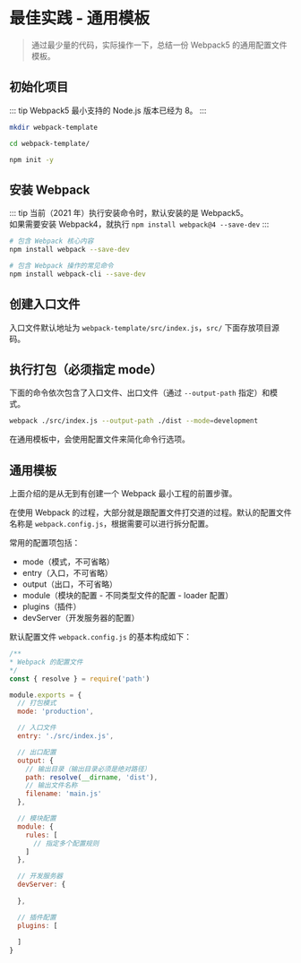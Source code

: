 # 最佳实践 - 通用模板

> 通过最少量的代码，实际操作一下，总结一份 Webpack5 的通用配置文件模板。

## 初始化项目

::: tip
Webpack5 最小支持的 Node.js 版本已经为 8。
:::

```bash
mkdir webpack-template

cd webpack-template/

npm init -y
```

## 安装 Webpack

::: tip
当前（2021 年）执行安装命令时，默认安装的是 Webpack5。  
如果需要安装 Webpack4，就执行 `npm install webpack@4 --save-dev`
:::

```bash
# 包含 Webpack 核心内容
npm install webpack --save-dev

# 包含 Webpack 操作的常见命令
npm install webpack-cli --save-dev
```

## 创建入口文件

入口文件默认地址为 `webpack-template/src/index.js`，`src/` 下面存放项目源码。

## 执行打包（必须指定 mode）

下面的命令依次包含了入口文件、出口文件（通过 `--output-path` 指定）和模式。

```bash
webpack ./src/index.js --output-path ./dist --mode=development
```

在通用模板中，会使用配置文件来简化命令行选项。

## 通用模板

上面介绍的是从无到有创建一个 Webpack 最小工程的前置步骤。

在使用 Webpack 的过程，大部分就是跟配置文件打交道的过程。默认的配置文件名称是 `webpack.config.js`，根据需要可以进行拆分配置。

常用的配置项包括：

* mode（模式，不可省略）
* entry（入口，不可省略）
* output（出口，不可省略）
* module（模块的配置 - 不同类型文件的配置 - loader 配置）
* plugins（插件）
* devServer（开发服务器的配置）

默认配置文件 `webpack.config.js` 的基本构成如下：

```javascript
/**
* Webpack 的配置文件
*/
const { resolve } = require('path')

module.exports = {
  // 打包模式
  mode: 'production',

  // 入口文件
  entry: './src/index.js',

  // 出口配置
  output: {
    // 输出目录（输出目录必须是绝对路径）
    path: resolve(__dirname, 'dist'),
    // 输出文件名称
    filename: 'main.js'
  },

  // 模块配置
  module: {
    rules: [
      // 指定多个配置规则
    ]
  },

  // 开发服务器
  devServer: {
  
  },

  // 插件配置
  plugins: [
  
  ]
}
```


